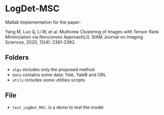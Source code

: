 # LogDet-MSC
Matlab Implementation for the paper:

Yang M, Luo Q, Li W, et al. Multiview Clustering of Images with Tensor Rank Minimization via Nonconvex Approach[J]. SIAM Journal on Imaging Sciences, 2020, 13(4): 2361-2392.

## Folders
- `algs` includes only the proposed method
- `data` contains some data: Yale, YaleB and ORL
- `utils` includes some utilities scripts

## File
- `test_LogDet_MSC`: is a demo to test the model

